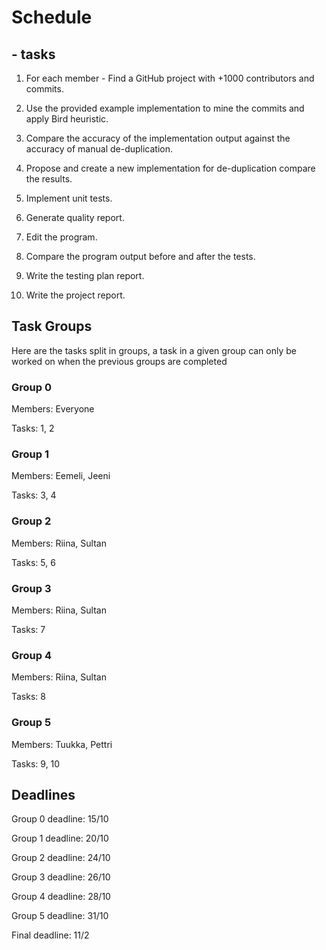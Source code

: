 # Schedule

## - tasks

1. For each member - Find a GitHub project with +1000 contributors and commits.

2. Use the provided example implementation to mine the commits and apply Bird heuristic.

3. Compare the accuracy of the implementation output against the accuracy of manual de-duplication.

4. Propose and create a new implementation for de-duplication compare the results.

5. Implement unit tests.

6. Generate quality report.

7. Edit the program.

8. Compare the program output before and after the tests.

9. Write the testing plan report.

10. Write the project report.

## Task Groups
Here are the tasks split in groups, a task in a given group can only be worked
on when the previous groups are completed

### Group 0

Members: Everyone

Tasks: 1, 2

### Group 1

Members: Eemeli, Jeeni

Tasks: 3, 4

### Group 2

Members: Riina, Sultan

Tasks: 5, 6

### Group 3

Members: Riina, Sultan

Tasks: 7

### Group 4

Members: Riina, Sultan

Tasks: 8

### Group 5

Members: Tuukka, Pettri

Tasks: 9, 10

## Deadlines 

Group 0 deadline: 15/10

Group 1 deadline: 20/10

Group 2 deadline: 24/10

Group 3 deadline: 26/10

Group 4 deadline: 28/10

Group 5 deadline: 31/10


Final deadline: 11/2

